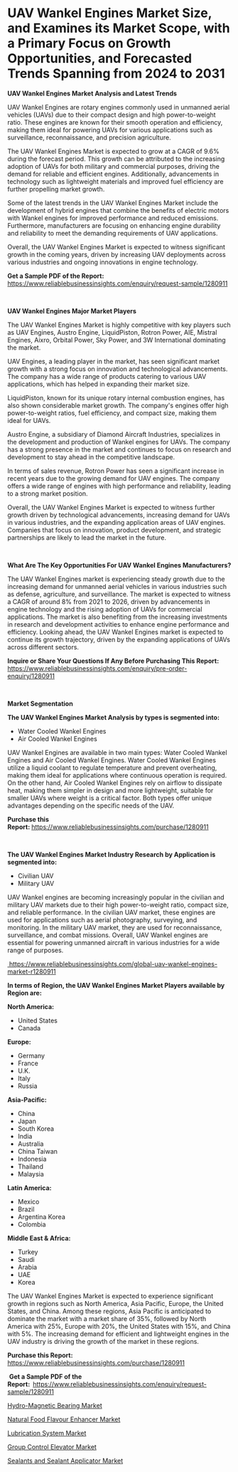 <p><h1>UAV Wankel Engines Market Size, and Examines its Market Scope, with a Primary Focus on Growth Opportunities, and Forecasted Trends Spanning from 2024 to 2031</h1></p><p><strong>UAV Wankel Engines Market Analysis and Latest Trends</strong></p>
<p><p>UAV Wankel Engines are rotary engines commonly used in unmanned aerial vehicles (UAVs) due to their compact design and high power-to-weight ratio. These engines are known for their smooth operation and efficiency, making them ideal for powering UAVs for various applications such as surveillance, reconnaissance, and precision agriculture.</p><p>The UAV Wankel Engines Market is expected to grow at a CAGR of 9.6% during the forecast period. This growth can be attributed to the increasing adoption of UAVs for both military and commercial purposes, driving the demand for reliable and efficient engines. Additionally, advancements in technology such as lightweight materials and improved fuel efficiency are further propelling market growth.</p><p>Some of the latest trends in the UAV Wankel Engines Market include the development of hybrid engines that combine the benefits of electric motors with Wankel engines for improved performance and reduced emissions. Furthermore, manufacturers are focusing on enhancing engine durability and reliability to meet the demanding requirements of UAV applications.</p><p>Overall, the UAV Wankel Engines Market is expected to witness significant growth in the coming years, driven by increasing UAV deployments across various industries and ongoing innovations in engine technology.</p></p>
<p><strong>Get a Sample PDF of the Report:&nbsp;</strong> <a href="https://www.reliablebusinessinsights.com/enquiry/request-sample/1280911">https://www.reliablebusinessinsights.com/enquiry/request-sample/1280911</a></p>
<p>&nbsp;</p>
<p><strong>UAV Wankel Engines Major Market Players</strong></p>
<p><p>The UAV Wankel Engines Market is highly competitive with key players such as UAV Engines, Austro Engine, LiquidPiston, Rotron Power, AIE, Mistral Engines, Aixro, Orbital Power, Sky Power, and 3W International dominating the market. </p><p>UAV Engines, a leading player in the market, has seen significant market growth with a strong focus on innovation and technological advancements. The company has a wide range of products catering to various UAV applications, which has helped in expanding their market size. </p><p>LiquidPiston, known for its unique rotary internal combustion engines, has also shown considerable market growth. The company's engines offer high power-to-weight ratios, fuel efficiency, and compact size, making them ideal for UAVs. </p><p>Austro Engine, a subsidiary of Diamond Aircraft Industries, specializes in the development and production of Wankel engines for UAVs. The company has a strong presence in the market and continues to focus on research and development to stay ahead in the competitive landscape. </p><p>In terms of sales revenue, Rotron Power has seen a significant increase in recent years due to the growing demand for UAV engines. The company offers a wide range of engines with high performance and reliability, leading to a strong market position. </p><p>Overall, the UAV Wankel Engines Market is expected to witness further growth driven by technological advancements, increasing demand for UAVs in various industries, and the expanding application areas of UAV engines. Companies that focus on innovation, product development, and strategic partnerships are likely to lead the market in the future.</p></p>
<p>&nbsp;</p>
<p><strong>What Are The Key Opportunities For UAV Wankel Engines Manufacturers?</strong></p>
<p><p>The UAV Wankel Engines market is experiencing steady growth due to the increasing demand for unmanned aerial vehicles in various industries such as defense, agriculture, and surveillance. The market is expected to witness a CAGR of around 8% from 2021 to 2026, driven by advancements in engine technology and the rising adoption of UAVs for commercial applications. The market is also benefiting from the increasing investments in research and development activities to enhance engine performance and efficiency. Looking ahead, the UAV Wankel Engines market is expected to continue its growth trajectory, driven by the expanding applications of UAVs across different sectors.</p></p>
<p><strong>Inquire or Share Your Questions If Any Before Purchasing This Report:</strong> <a href="https://www.reliablebusinessinsights.com/enquiry/pre-order-enquiry/1280911">https://www.reliablebusinessinsights.com/enquiry/pre-order-enquiry/1280911</a></p>
<p>&nbsp;</p>
<p><strong>Market Segmentation</strong></p>
<p><strong>The UAV Wankel Engines Market Analysis by types is segmented into:</strong></p>
<p><ul><li>Water Cooled Wankel Engines</li><li>Air Cooled Wankel Engines</li></ul></p>
<p><p>UAV Wankel Engines are available in two main types: Water Cooled Wankel Engines and Air Cooled Wankel Engines. Water Cooled Wankel Engines utilize a liquid coolant to regulate temperature and prevent overheating, making them ideal for applications where continuous operation is required. On the other hand, Air Cooled Wankel Engines rely on airflow to dissipate heat, making them simpler in design and more lightweight, suitable for smaller UAVs where weight is a critical factor. Both types offer unique advantages depending on the specific needs of the UAV.</p></p>
<p><strong>Purchase this Report:&nbsp;</strong><a href="https://www.reliablebusinessinsights.com/purchase/1280911">https://www.reliablebusinessinsights.com/purchase/1280911</a></p>
<p>&nbsp;</p>
<p><strong>The UAV Wankel Engines Market Industry Research by Application is segmented into:</strong></p>
<p><ul><li>Civilian UAV</li><li>Military UAV</li></ul></p>
<p><p>UAV Wankel engines are becoming increasingly popular in the civilian and military UAV markets due to their high power-to-weight ratio, compact size, and reliable performance. In the civilian UAV market, these engines are used for applications such as aerial photography, surveying, and monitoring. In the military UAV market, they are used for reconnaissance, surveillance, and combat missions. Overall, UAV Wankel engines are essential for powering unmanned aircraft in various industries for a wide range of purposes.</p></p>
<p><a href="https://www.reliablebusinessinsights.com/global-uav-wankel-engines-market-r1280911">&nbsp;https://www.reliablebusinessinsights.com/global-uav-wankel-engines-market-r1280911</a></p>
<p><strong>In terms of Region, the UAV Wankel Engines Market Players available by Region are:</strong></p>
<p>
    <p> <strong> North America: </strong>
        <ul>
            <li>United States</li>
            <li>Canada</li>
        </ul>
        </p> 
    <p> <strong> Europe: </strong>
        <ul>
            <li>Germany</li>
            <li>France</li>
            <li>U.K.</li>
            <li>Italy</li>
            <li>Russia</li>
        </ul>
        </p> 
    <p> <strong> Asia-Pacific: </strong>
        <ul>
            <li>China</li>
            <li>Japan</li>
            <li>South Korea</li>
            <li>India</li>
            <li>Australia</li>
            <li>China Taiwan</li>
            <li>Indonesia</li>
            <li>Thailand</li>
            <li>Malaysia</li>
        </ul>
        </p> 
    <p> <strong> Latin America: </strong>
        <ul>
            <li>Mexico</li>
            <li>Brazil</li>
            <li>Argentina Korea</li>
            <li>Colombia</li>
        </ul>
        </p> 
    <p> <strong> Middle East & Africa: </strong>
        <ul>
            <li>Turkey</li>
            <li>Saudi</li>
            <li>Arabia</li>
            <li>UAE</li>
            <li>Korea</li>
        </ul>
    </p>
    </p>
<p><p>The UAV Wankel Engines Market is expected to experience significant growth in regions such as North America, Asia Pacific, Europe, the United States, and China. Among these regions, Asia Pacific is anticipated to dominate the market with a market share of 35%, followed by North America with 25%, Europe with 20%, the United States with 15%, and China with 5%. The increasing demand for efficient and lightweight engines in the UAV industry is driving the growth of the market in these regions.</p></p>
<p><strong>Purchase this Report: </strong><a href="https://www.reliablebusinessinsights.com/purchase/1280911">https://www.reliablebusinessinsights.com/purchase/1280911</a></p>
<p>&nbsp;<strong>Get a Sample PDF of the Report:&nbsp;&nbsp;</strong><a href="https://www.reliablebusinessinsights.com/enquiry/request-sample/1280911">https://www.reliablebusinessinsights.com/enquiry/request-sample/1280911</a></p>
<p><strong></strong></p>
<p><p><a href="https://www.linkedin.com/pulse/insights-hydro-magnetic-bearing-industry-market-financial-oyzqc">Hydro-Magnetic Bearing Market</a></p><p><a href="https://github.com/khlifeservices/Market-Research-Report-List-1/blob/main/natural-food-flavour-enhancer-market.md">Natural Food Flavour Enhancer Market</a></p><p><a href="https://issuu.com/reportprime-2/docs/lubrication-system-market-size-2030.pptx">Lubrication System Market</a></p><p><a href="https://www.linkedin.com/pulse/group-control-elevator-market-share-analysis-growth-trends-s2fic">Group Control Elevator Market</a></p><p><a href="https://github.com/msbsaifansami/Market-Research-Report-List-1/blob/main/sealants-and-sealant-applicator-market.md">Sealants and Sealant Applicator Market</a></p></p>